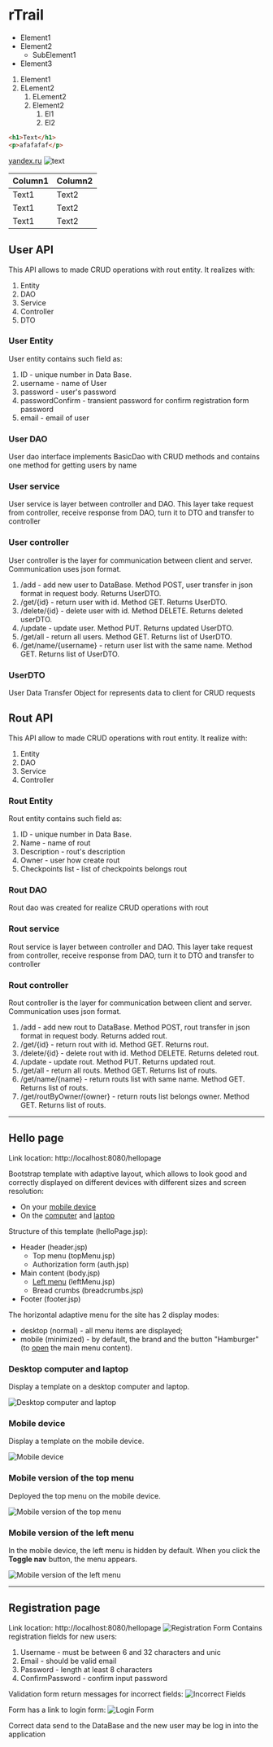 # rTrail

- Element1
- Element2
    - SubElement1
- Element3

1. Element1
2. ELement2
    1. ELement2
    2. Element2
        1. El1
        2. El2
        
```html
<h1>Text</h1>
<p>afafafaf</p>

```

[yandex.ru](http://yandex.ru)
![text](http://topkin.ru/wp-content/uploads/2017/10/tomswallpapers.com-15649.jpg)

| Column1 | Column2 |
| ----- | ------ |
| Text1 | Text2 |
| Text1 | Text2 |
| Text1 | Text2 |

## User API
This API allows to made CRUD operations with rout entity.
It realizes with:
1. Entity
2. DAO
3. Service
4. Controller
5. DTO

### User Entity
User entity contains such field as:
1. ID - unique number in Data Base.
2. username - name of User
3. password - user's password
4. passwordConfirm - transient password for confirm registration form password
5. email - email of user

### User DAO
User dao interface implements BasicDao with CRUD methods and contains one method for getting users by name

### User service
User service is layer between controller and DAO. This layer take request from controller, receive response from DAO, 
turn it to DTO and transfer to controller

### User controller
User controller is the layer for communication between client and server.
Communication uses json format.
1. /add - add new user to DataBase. Method POST, user transfer in json format in request body. Returns UserDTO.
2. /get/{id} - return user with id. Method GET. Returns UserDTO.
3. /delete/{id} - delete user with id. Method DELETE. Returns deleted userDTO. 
4. /update - update user. Method PUT. Returns updated UserDTO.
5. /get/all - return all users. Method GET. Returns list of UserDTO.
6. /get/name/{username} - return user list with the same name. Method GET. Returns list of UserDTO.

### UserDTO
User Data Transfer Object for represents data to client for CRUD requests

## Rout API
This API allow to made CRUD operations with rout entity.
It realize with:
1. Entity
2. DAO
3. Service
4. Controller

### Rout Entity
Rout entity contains such field as:
1. ID - unique number in Data Base.
2. Name - name of rout
3. Description - rout's description
4. Owner - user how create rout
5. Checkpoints list - list of checkpoints belongs rout

### Rout DAO
Rout dao was created for realize CRUD operations with rout

### Rout service
Rout service is layer between controller and DAO. This layer take request from controller, receive response from DAO, 
turn it to DTO and transfer to controller

### Rout controller
Rout controller is the layer for communication between client and server.
Communication uses json format.
1. /add - add new rout to DataBase. Method POST, rout transfer in json format in request body. Returns added rout.
2. /get/{id} - return rout with id. Method GET. Returns rout.
3. /delete/{id} - delete rout with id. Method DELETE. Returns deleted rout. 
4. /update - update rout. Method PUT. Returns updated rout.
5. /get/all - return all routs. Method GET. Returns list of routs.
6. /get/name/{name} - return routs list with same name. Method GET. Returns list of routs.
7. /get/routByOwner/{owner} - return routs list belongs owner. Method GET. Returns list of routs.

 _______
 
 ## Hello page
Link location: http://localhost:8080/hellopage
 
Bootstrap template with adaptive layout, which allows to look good and
correctly displayed on different devices with different sizes and
screen resolution:
 * On your <a href="#onMobile">mobile device</a>
 * On the <a href="#onComputer">computer</a> and <a href="#onComputer">laptop</a>
 
 Structure of this template (helloPage.jsp):
 - Header (header.jsp)
     - Top menu (topMenu.jsp)
     - Authorization form (auth.jsp)
 - Main content (body.jsp)
     - <a href="#onMobileLeftMenu">Left menu</a> (leftMenu.jsp)
     - Bread crumbs (breadcrumbs.jsp)
 - Footer (footer.jsp)
 
 The horizontal adaptive menu for the site has 2 display modes:
 - desktop (normal) - all menu items are displayed;
 - mobile (minimized) - by default, the brand and the button "Hamburger" 
 (to <a href="#onMobileTopMenu">open</a> the main menu content).
 
 ### <a name="onComputer"></a> Desktop computer and laptop
 Display a template on a desktop computer and laptop.
 
 ![Desktop computer and laptop](https://image.prntscr.com/image/RZR3lKd7QOmUcN8lJaak3Q.png)
 
 ### <a name="onMobile"></a> Mobile device
 Display a template on the mobile device.
 
 ![Mobile device](https://image.prntscr.com/image/zocu98pWRgmqj1xpJw-7ig.png)
 
 ### <a name="onMobileTopMenu"></a> Mobile version of the top menu
 Deployed the top menu on the mobile device.
 
 ![Mobile version of the top menu](https://image.prntscr.com/image/L-H2MHrTRNKah2KK5VvGOg.png)
 
 ### <a name="onMobileLeftMenu"></a> Mobile version of the left menu
 In the mobile device, the left menu is hidden by default. 
 When you click the **Toggle nav** button, the menu appears.
 
 ![Mobile version of the left menu](https://image.prntscr.com/image/tnOIHdtTQPWtuhuHcyO0pg.png)
 
  _______
  
 ## Registration page
 Link location: http://localhost:8080/hellopage
 ![Registration Form](https://cloud.mail.ru/public/32To/DHYXx6YgA)
 Contains registration fields for new users:
 1. Username - must be between 6 and 32 characters and unic
 2. Email - should be valid email
 3. Password - length at least 8 characters
 4. ConfirmPassword - confirm input password
 
 Validation form return messages for incorrect fields:
 ![Incorrect Fields](https://cloud.mail.ru/public/7ic3/joHZqtjwL)
 
 Form has a link to login form:
 ![Login Form](https://cloud.mail.ru/public/Bu5b/uGDsLcYMC)
 
 Correct data send to the DataBase and the new user may be log in into the application
 
 